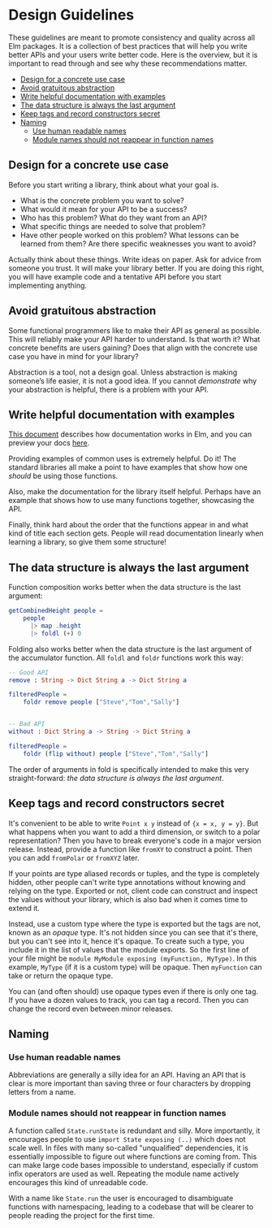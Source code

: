 # Design Guidelines

These guidelines are meant to promote consistency and quality across all Elm packages. It is a collection of best practices that will help you write better APIs and your users write better code. Here is the overview, but it is important to read through and see why these recommendations matter.

  * [Design for a concrete use case](#design-for-a-concrete-use-case)
  * [Avoid gratuitous abstraction](#avoid-gratuitous-abstraction)
  * [Write helpful documentation with examples](#write-helpful-documentation-with-examples)
  * [The data structure is always the last argument](#the-data-structure-is-always-the-last-argument)
  * [Keep tags and record constructors secret](#keep-tags-and-record-constructors-secret)
  * [Naming](#naming)
    - [Use human readable names](#use-human-readable-names)
    - [Module names should not reappear in function names](#module-names-should-not-reappear-in-function-names)


## Design for a concrete use case

Before you start writing a library, think about what your goal is.

* What is the concrete problem you want to solve?
* What would it mean for your API to be a success?
* Who has this problem? What do they want from an API?
* What specific things are needed to solve that problem?
* Have other people worked on this problem? What lessons can be learned from them? Are there specific weaknesses you want to avoid?

Actually think about these things. Write ideas on paper. Ask for advice from someone you trust. It will make your library better. If you are doing this right, you will have example code and a tentative API before you start implementing anything.


## Avoid gratuitous abstraction

Some functional programmers like to make their API as general as possible. This will reliably make your API harder to understand. Is that worth it? What concrete benefits are users gaining? Does that align with the concrete use case you have in mind for your library?

Abstraction is a tool, not a design goal. Unless abstraction is making someone’s life easier, it is not a good idea. If you cannot *demonstrate* why your abstraction is helpful, there is a problem with your API.


## Write helpful documentation with examples

[This document](/help/documentation-format) describes how documentation works in Elm, and you can preview your docs [here](/help/docs-preview).

Providing examples of common uses is extremely helpful. Do it! The standard libraries all make a point to have examples that show how one *should* be using those functions.

Also, make the documentation for the library itself helpful. Perhaps have an example that shows how to use many functions together, showcasing the API.

Finally, think hard about the order that the functions appear in and what kind of title each section gets. People will read documentation linearly when learning a library, so give them some structure!


## The data structure is always the last argument

Function composition works better when the data structure is the last argument:

```elm
getCombinedHeight people =
    people
      |> map .height
      |> foldl (+) 0
```

Folding also works better when the data structure is the last argument of the accumulator function. All `foldl` and `foldr` functions work this way:

```elm
-- Good API
remove : String -> Dict String a -> Dict String a

filteredPeople =
    foldr remove people ["Steve","Tom","Sally"]


-- Bad API
without : Dict String a -> String -> Dict String a

filteredPeople =
    foldr (flip without) people ["Steve","Tom","Sally"]
```

The order of arguments in fold is specifically intended to make this very straight-forward: *the data structure is always the last argument*.


## Keep tags and record constructors secret

It's convenient to be able to write `Point x y` instead of `{x = x, y = y}`. But what happens when you want to add a third dimension, or switch to a polar representation? Then you have to break everyone's code in a major version release. Instead, provide a function like `fromXY` to construct a point. Then you can add `fromPolar` or `fromXYZ` later.

If your points are type aliased records or tuples, and the type is completely hidden, other people can't write type annotations without knowing and relying on the type. Exported or not, client code can construct and inspect the values without your library, which is also bad when it comes time to extend it.

Instead, use a custom type where the type is exported but the tags are not, known as an _opaque_ type. It's not hidden since you can see that it's there, but you can't see into it, hence it's opaque. To create such a type, you include it in the list of values that the module exports. So the first line of your file might be `module MyModule exposing (myFunction, MyType)`. In this example, `MyType` (if it is a custom type) will be opaque. Then `myFunction` can take or return the opaque type.

You can (and often should) use opaque types even if there is only one tag. If you have a dozen values to track, you can tag a record. Then you can change the record even between minor releases.


## Naming

### Use human readable names

Abbreviations are generally a silly idea for an API. Having an API that is clear is more important than saving three or four characters by dropping letters from a name.

### Module names should not reappear in function names

A function called `State.runState` is redundant and silly. More importantly, it encourages people to use `import State exposing (..)` which does not scale well. In files with many so-called "unqualified" dependencies, it is essentially impossible to figure out where functions are coming from. This can make large code bases impossible to understand, especially if custom infix operators are used as well. Repeating the module name actively encourages this kind of unreadable code.

With a name like `State.run` the user is encouraged to disambiguate functions with namespacing, leading to a codebase that will be clearer to people reading the project for the first time.
